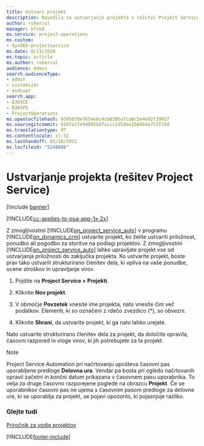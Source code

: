 ```yaml
---
title: Ustvari projekt
description: Navodila za ustvarjanje projekta v rešitvi Project Service
author: ruhercul
manager: kfend
ms.service: project-operations
ms.custom:
- dyn365-projectservice
ms.date: 8/13/2020
ms.topic: article
ms.author: ruhercul
audience: Admin
search.audienceType:
- admin
- customizer
- enduser
search.app:
- D365CE
- D365PS
- ProjectOperations
ms.openlocfilehash: 93958f8e7654ebc4cb038ba7ca0c5e4e02f39937
ms.sourcegitcommit: 418fa1fe9d605b8faccc2d5dee1b04b4e753f194
ms.translationtype: HT
ms.contentlocale: sl-SI
ms.lasthandoff: 02/10/2021
ms.locfileid: "5148888"
---
```

# <a name="create-a-project-project-service"></a>Ustvarjanje projekta (rešitev Project Service)

[!include [banner](../includes/psa-now-project-operations.md)]

[!INCLUDE[cc-applies-to-psa-app-1x-2x](../includes/cc-applies-to-psa-app-1x-2x.md)]

Z zmogljivostmi [!INCLUDE[pn_project_service_auto](../includes/pn-project-service-auto.md)] v programu [!INCLUDE[pn_dynamics_crm](../includes/pn-dynamics-crm.md)] ustvarite projekt, ko želite ustvariti priložnost, ponudbo ali pogodbo za storitve na podlagi projektov. Z zmogljivostmi [!INCLUDE[pn_project_service_auto](../includes/pn-project-service-auto.md)] lahko upravljate projekt vse od ustvarjanja priložnosti do zaključka projekta. Ko ustvarite projekt, boste prav tako ustvarili strukturirano členitev dela, ki vpliva na vaše ponudbe, ocene stroškov in upravljanje virov.  
  
1.  Pojdite na **Project Service > Projekti**.  
  
2.  Kliknite **Nov projekt**.  
  
3.  V območje **Povzetek** vnesite ime projekta, nato vnesite čim več podatkov. Elementi, ki so označeni z rdečo zvezdico (*), so obvezni.  
  
4.  Kliknite **Shrani**, da ustvarite projekt, ki ga nato lahko urejate.  
  
Nato ustvarite strukturirano členitev dela za projekt, da določite opravila, časovni razpored in vloge virov, ki jih potrebujete za ta projekt.  

> [!NOTE]
> Project Service Automation pri načrtovanju upošteva časovni pas uporabljene predloge **Delovna ura**. Vendar pa bosta pri ogledu načrtovanih opravil začetni in končni datum prikazana v časovnem pasu uporabnika. To velja za druge časovno razporejene poglede na obrazcu **Projekt**. Če se uporabnikov časovni pas ne ujema s časovnim pasom predloge za delovne ure, ki se uporablja za projekt, se pojavi opozorilo, ki pojasnjuje razliko. 
  
### <a name="see-also"></a>Glejte tudi  
 [Priročnik za vodje projektov](../psa/project-manager-guide.md)


[!INCLUDE[footer-include](../includes/footer-banner.md)]